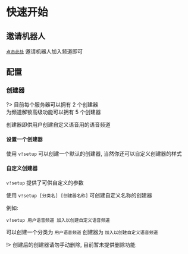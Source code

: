 # 快速开始

## 邀请机器人

[`点击此处`](https://www.kookapp.cn/app/oauth2/authorize?id=13851&permissions=51230776&client_id=Yc_D002vsARZTTzP&redirect_uri=&scope=bot) 
邀请机器人加入频道即可  

## 配置

### 创建器

?> 目前每个服务器可以拥有 2 个创建器  
    为频道解锁高级功能可以拥有 5 个创建器  

创建器即供用户创建自定义语音用的语音频道  

#### 设置一个创建器

使用 `v!setup` 可以创建一个默认的创建器, 当然你还可以自定义创建器的样式  

#### 自定义创建器

`v!setup` 提供了可供自定义的参数  

使用 `v!setup [分类名] [创建器名称]` 可创建自定义名称的创建器  

例如:  
```
v!setup 用户语音频道 加入以创建自定义语音频道
```
可以创建一个分类为 `用户语音频道` 创建器为 `加入以创建自定义语音频道`

!> 创建后的创建器请勿手动删除, 目前暂未提供删除功能
